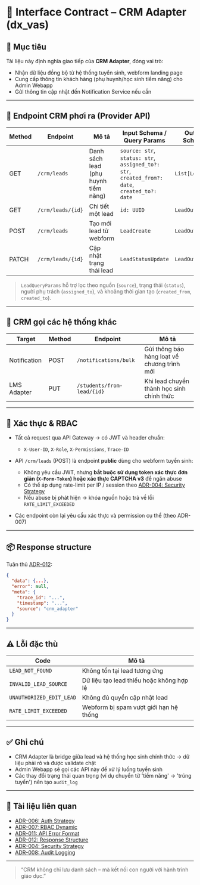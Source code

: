 # 📘 Interface Contract – CRM Adapter (dx\_vas)

## 🧭 Mục tiêu

Tài liệu này định nghĩa giao tiếp của **CRM Adapter**, đóng vai trò:

* Nhận dữ liệu đồng bộ từ hệ thống tuyển sinh, webform landing page
* Cung cấp thông tin khách hàng (phụ huynh/học sinh tiềm năng) cho Admin Webapp
* Gửi thông tin cập nhật đến Notification Service nếu cần

---

## 🧩 Endpoint CRM phơi ra (Provider API)

| Method | Endpoint          | Mô tả                                | Input Schema / Query Params                                                                   | Output Schema   | Permission Code                       |
| ------ | ----------------- | ------------------------------------ | --------------------------------------------------------------------------------------------- | --------------- | ------------------------------------- |
| GET    | `/crm/leads`      | Danh sách lead (phụ huynh tiềm năng) | `source: str`, `status: str`, `assigned_to?: str`, `created_from?: date`, `created_to?: date` | `List[LeadOut]` | `VIEW_LEAD_ALL`                       |
| GET    | `/crm/leads/{id}` | Chi tiết một lead                    | `id: UUID`                                                                                    | `LeadOut`       | `VIEW_LEAD_DETAIL`                    |
| POST   | `/crm/leads`      | Tạo mới lead từ webform              | `LeadCreate`                                                                                  | `LeadOut`       | Không yêu cầu (public nếu là webform) |
| PATCH  | `/crm/leads/{id}` | Cập nhật trạng thái lead             | `LeadStatusUpdate`                                                                            | `LeadOut`       | `EDIT_LEAD_STATUS`                    |

> `LeadQueryParams` hỗ trợ lọc theo nguồn (`source`), trạng thái (`status`), người phụ trách (`assigned_to`), và khoảng thời gian tạo (`created_from`, `created_to`).

---

## 🔁 CRM gọi các hệ thống khác

| Target       | Method | Endpoint                   | Mô tả                                       |
| ------------ | ------ | -------------------------- | ------------------------------------------- |
| Notification | POST   | `/notifications/bulk`      | Gửi thông báo hàng loạt về chương trình mới |
| LMS Adapter  | PUT    | `/students/from-lead/{id}` | Khi lead chuyển thành học sinh chính thức   |

---

## 🔐 Xác thực & RBAC

* Tất cả request qua API Gateway → có JWT và header chuẩn:

  * `X-User-ID`, `X-Role`, `X-Permissions`, `Trace-ID`
* API `/crm/leads` (POST) là endpoint **public** dùng cho webform tuyển sinh:

  * Không yêu cầu JWT, nhưng **bắt buộc sử dụng token xác thực đơn giản (`X-Form-Token`) hoặc xác thực CAPTCHA v3** để ngăn abuse
  * Có thể áp dụng rate-limit per IP / session theo [ADR-004: Security Strategy](../ADR/adr-004-security.md)
  * Nếu abuse bị phát hiện → khóa nguồn hoặc trả về lỗi `RATE_LIMIT_EXCEEDED`
* Các endpoint còn lại yêu cầu xác thực và permission cụ thể (theo ADR-007)

---

## 📦 Response structure

Tuân thủ [ADR-012](../ADR/adr-012-response-structure.md):

```json
{
  "data": {...},
  "error": null,
  "meta": {
    "trace_id": "...",
    "timestamp": "...",
    "source": "crm_adapter"
  }
}
```

---

## ⚠️ Lỗi đặc thù

| Code                     | Mô tả                                    |
| ------------------------ | ---------------------------------------- |
| `LEAD_NOT_FOUND`         | Không tồn tại lead tương ứng             |
| `INVALID_LEAD_SOURCE`    | Dữ liệu tạo lead thiếu hoặc không hợp lệ |
| `UNAUTHORIZED_EDIT_LEAD` | Không đủ quyền cập nhật lead             |
| `RATE_LIMIT_EXCEEDED`    | Webform bị spam vượt giới hạn hệ thống   |

---

## ✅ Ghi chú

* CRM Adapter là bridge giữa lead và hệ thống học sinh chính thức → dữ liệu phải rõ và được validate chặt
* Admin Webapp sẽ gọi các API này để xử lý luồng tuyển sinh
* Các thay đổi trạng thái quan trọng (ví dụ chuyển từ 'tiềm năng' → 'trúng tuyển') nên tạo `audit_log`

---

## 📎 Tài liệu liên quan

* [ADR-006: Auth Strategy](../ADR/adr-006-auth-strategy.md)
* [ADR-007: RBAC Dynamic](../ADR/adr-007-rbac.md)
* [ADR-011: API Error Format](../ADR/adr-011-api-error-format.md)
* [ADR-012: Response Structure](../ADR/adr-012-response-structure.md)
* [ADR-004: Security Strategy](../ADR/adr-004-security.md)
* [ADR-008: Audit Logging](../ADR/adr-008-audit-logging.md)

---

> “CRM không chỉ lưu danh sách – mà kết nối con người với hành trình giáo dục.”
